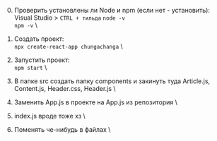 0) Проверить установлены ли Node и npm (если нет - установить): \
  Visual Studio > `CTRL + тильда`
  `node -v` \
  `npm -v` \
 
1) Создать проект: \
  `npx create-react-app chungachanga` \

2) Запустить проект: \
   `npm start` \

3) В папке src создать папку components и закинуть туда Article.js, Content.js, Header.css, Header.js \
4) Заменить App.js в проекте на App.js из репозитория \
5) index.js вроде тоже хз \
6) Поменять че-нибудь в файлах \
